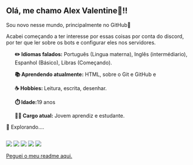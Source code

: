 <h2> Olá, me chamo Alex Valentine👋!!</h2>
  <p> Sou novo nesse mundo, principalmente no GitHub🐾</p>
  <p>Acabei começando a ter interesse por essas coisas por conta do discord, por ter que ler sobre os bots e configurar eles nos servidores.</p>
 
<ul><strong>✏️ Idiomas falados:</strong> Português (Lingua materna), Inglês (intermédiario), Espanhol (Básico), Libras (Começando). </ul>
<ul> <strong>📚 Aprendendo atualmente:</strong> HTML, sobre o Git e GitHub e </ul>
<ul><strong>☕ Hobbies: </strong>Leitura, escrita, desenhar.</ul>
<ul><strong>⏱️ Idade:</strong>19 anos</ul>
<ul> <strong>👨‍💻 Cargo atual:</strong> Jovem aprendiz e estudante.</ul>
<p>🧪 Explorando....</p>



  ##
 
<div> 
<img src="https://img.shields.io/badge/Canva-%2300C4CC.svg?&style=for-the-badge&logo=Canva&logoColor=white">
  <a href="https://www.instagram.com/mr.alexvalentine?igsh=MnFwMzF4MTZ3ZzR0" target="_blank"><img src="https://img.shields.io/badge/-Instagram-%23E4405F?style=for-the-badge&logo=instagram&logoColor=white" target="_blank"></a>
 <a href="https://discord.gg/9pwAeVdfXv"_blank"><img src="https://img.shields.io/badge/Discord-7289DA?style=for-the-badge&logo=discord&logoColor=white" target="_blank"></a> 
  <a href = "mailto:valentine.alves1725@gmail.com"><img src="https://img.shields.io/badge/-Gmail-%23333?style=for-the-badge&logo=gmail&logoColor=white" target="_blank"></a>
  <a href="https://www.linkedin.com/in/alex-valentine-alves?utm_source=share&utm_campaign=share_via&utm_content=profile&utm_medium=android_app)" target="_blank"><img src="https://img.shields.io/badge/-LinkedIn-%230077B5?style=for-the-badge&logo=linkedin&logoColor=white" target="_blank"></a> 
  
</div>

<a href="https://github.com/rafaballerini/rafaballerini/blob/main/README.md"> Peguei o meu readme aqui.</a>
